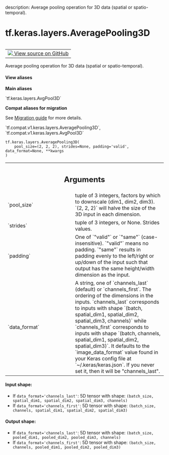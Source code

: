 description: Average pooling operation for 3D data (spatial or spatio-temporal).

<div itemscope itemtype="http://developers.google.com/ReferenceObject">
<meta itemprop="name" content="tf.keras.layers.AveragePooling3D" />
<meta itemprop="path" content="Stable" />
<meta itemprop="property" content="__init__"/>
<meta itemprop="property" content="__new__"/>
</div>

# tf.keras.layers.AveragePooling3D

<!-- Insert buttons and diff -->

<table class="tfo-notebook-buttons tfo-api nocontent" align="left">
<td>
  <a target="_blank" href="https://github.com/tensorflow/tensorflow/blob/r2.4/tensorflow/python/keras/layers/pooling.py#L672-L721">
    <img src="https://www.tensorflow.org/images/GitHub-Mark-32px.png" />
    View source on GitHub
  </a>
</td>
</table>



Average pooling operation for 3D data (spatial or spatio-temporal).

<section class="expandable">
  <h4 class="showalways">View aliases</h4>
  <p>
<b>Main aliases</b>
<p>`tf.keras.layers.AvgPool3D`</p>

<b>Compat aliases for migration</b>
<p>See
<a href="https://www.tensorflow.org/guide/migrate">Migration guide</a> for
more details.</p>
<p>`tf.compat.v1.keras.layers.AveragePooling3D`, `tf.compat.v1.keras.layers.AvgPool3D`</p>
</p>
</section>

<pre class="devsite-click-to-copy prettyprint lang-py tfo-signature-link">
<code>tf.keras.layers.AveragePooling3D(
    pool_size=(2, 2, 2), strides=None, padding='valid', data_format=None, **kwargs
)
</code></pre>



<!-- Placeholder for "Used in" -->


<!-- Tabular view -->
 <table class="responsive fixed orange">
<colgroup><col width="214px"><col></colgroup>
<tr><th colspan="2"><h2 class="add-link">Arguments</h2></th></tr>

<tr>
<td>
`pool_size`
</td>
<td>
tuple of 3 integers,
factors by which to downscale (dim1, dim2, dim3).
`(2, 2, 2)` will halve the size of the 3D input in each dimension.
</td>
</tr><tr>
<td>
`strides`
</td>
<td>
tuple of 3 integers, or None. Strides values.
</td>
</tr><tr>
<td>
`padding`
</td>
<td>
One of `"valid"` or `"same"` (case-insensitive).
`"valid"` means no padding. `"same"` results in padding evenly to 
the left/right or up/down of the input such that output has the same 
height/width dimension as the input.
</td>
</tr><tr>
<td>
`data_format`
</td>
<td>
A string,
one of `channels_last` (default) or `channels_first`.
The ordering of the dimensions in the inputs.
`channels_last` corresponds to inputs with shape
`(batch, spatial_dim1, spatial_dim2, spatial_dim3, channels)`
while `channels_first` corresponds to inputs with shape
`(batch, channels, spatial_dim1, spatial_dim2, spatial_dim3)`.
It defaults to the `image_data_format` value found in your
Keras config file at `~/.keras/keras.json`.
If you never set it, then it will be "channels_last".
</td>
</tr>
</table>



#### Input shape:

- If `data_format='channels_last'`:
  5D tensor with shape:
  `(batch_size, spatial_dim1, spatial_dim2, spatial_dim3, channels)`
- If `data_format='channels_first'`:
  5D tensor with shape:
  `(batch_size, channels, spatial_dim1, spatial_dim2, spatial_dim3)`



#### Output shape:

- If `data_format='channels_last'`:
  5D tensor with shape:
  `(batch_size, pooled_dim1, pooled_dim2, pooled_dim3, channels)`
- If `data_format='channels_first'`:
  5D tensor with shape:
  `(batch_size, channels, pooled_dim1, pooled_dim2, pooled_dim3)`


